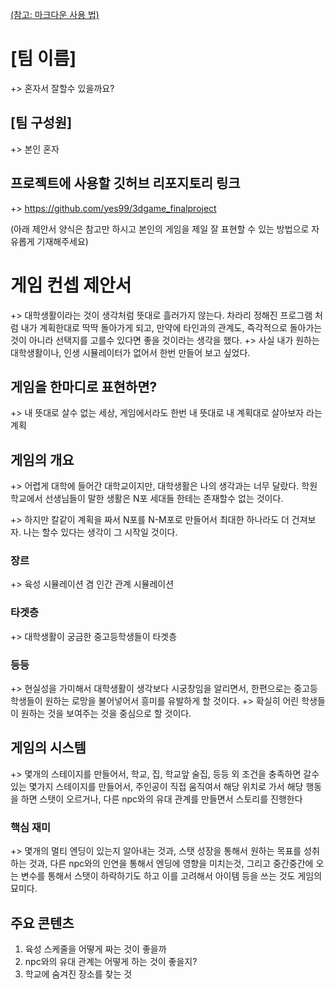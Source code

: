 [(참고: 마크다운 사용 법)](https://gist.github.com/ihoneymon/652be052a0727ad59601)

# [팀 이름]
+> 혼자서 잘할수 있을까요?
## [팀 구성원]
+> 본인 혼자
## 프로젝트에 사용할 깃허브 리포지토리 링크
+> https://github.com/yes99/3dgame_finalproject

(아래 제안서 양식은 참고만 하시고 본인의 게임을 제일 잘 표현할 수 있는 방법으로 자유롭게 기재해주세요)
# 게임 컨셉 제안서
+> 대학생활이라는 것이 생각처럼 뜻대로 흘러가지 않는다. 차라리 정해진 프로그램 처럼 내가 계획한대로 딱딱 돌아가게 되고, 만약에 타인과의 관계도, 즉각적으로 돌아가는 것이 아니라 선택지를 고를수 있다면 좋을 것이라는 생각을 했다. 
+> 사실 내가 원하는 대학생활이나, 인생 시뮬레이터가 없어서 한번 만들어 보고 싶었다.  

## 게임을 한마디로 표현하면?
+> 내 뜻대로 살수 없는 세상, 게임에서라도 한번 내 뜻대로 내 계획대로 살아보자 라는 계획

## 게임의 개요
+> 어렵게 대학에 들어간 대학교이지만, 대학생활은 나의 생각과는 너무 달랐다. 학원 학교에서 선생님들이 말한 생활은 N포 세대들 한테는 존재할수 없는 것이다. 

+> 하지만 칼같이 계획을 짜서 N포를 N-M포로 만들어서 최대한 하나라도 더 건져보자. 나는 할수 있다는 생각이 그 시작일 것이다. 


### 장르
+> 육성 시뮬레이션 겸 인간 관계 시뮬레이션

### 타겟층
+> 대학생활이 궁금한 중고등학생들이 타겟층

### 등등
+> 현실성을 가미해서 대학생활이 생각보다 시궁창임을 알리면서, 한편으로는 중고등학생들이 원하는 로망을 불어넣어서 흥미를 유발하게 할 것이다. 
+> 확실히 어린 학생들이 원하는 것을 보여주는 것을 중심으로 할 것이다.

## 게임의 시스템
+> 몇개의 스테이지를 만들어서, 학교, 집, 학교앞 술집, 등등 외 조건을 충족하면 갈수있는 몇가지 스테이지를 만들어서, 주인공이 직접 움직여서 해당 위치로 가서 해당 행동을 하면 스탯이 오르거나, 다른 npc와의 유대 관계를 만들면서 스토리를 진행한다

### 핵심 재미
+> 몇개의 멀티 엔딩이 있는지 알아내는 것과, 스탯 성장을 통해서 원하는 목표를 성취 하는 것과, 다른  npc와의 인연을 통해서 엔딩에 영향을 미치는것, 그리고 중간중간에 오는 변수를 통해서 스탯이 하락하기도 하고 이를 고려해서 아이템 등을 쓰는 것도 게임의 묘미다.

## 주요 콘텐츠
1. 육성 스케줄을 어떻게 짜는 것이 좋을까
2. npc와의 유대 관계는 어떻게 하는 것이 좋을지?
3. 학교에 숨겨진 장소를 찾는 것